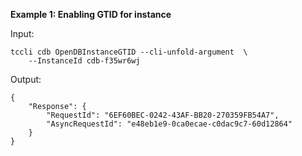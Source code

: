 **Example 1: Enabling GTID for instance**



Input: 

```
tccli cdb OpenDBInstanceGTID --cli-unfold-argument  \
    --InstanceId cdb-f35wr6wj
```

Output: 
```
{
    "Response": {
        "RequestId": "6EF60BEC-0242-43AF-BB20-270359FB54A7",
        "AsyncRequestId": "e48eb1e9-0ca0ecae-c0dac9c7-60d12864"
    }
}
```

